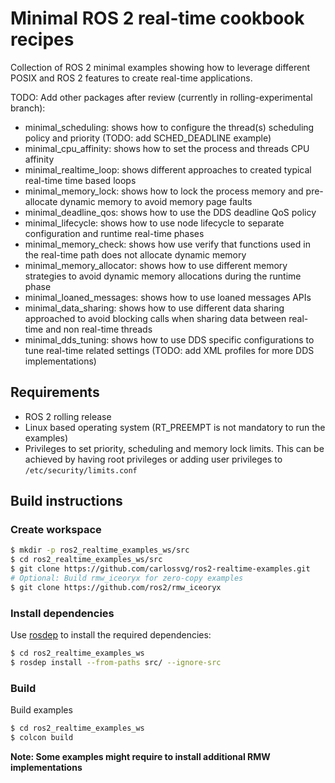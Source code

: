 # Minimal ROS 2 real-time cookbook recipes

Collection of ROS 2 minimal examples showing how to leverage different POSIX and ROS 2 features to
create real-time applications.


TODO: Add other packages after review (currently in rolling-experimental branch): 
* minimal_scheduling: shows how to configure the thread(s) scheduling policy and priority (TODO: add SCHED_DEADLINE example)
* minimal_cpu_affinity: shows how to set the process and threads CPU affinity
* minimal_realtime_loop: shows different approaches to created typical real-time time based loops
* minimal_memory_lock: shows how to lock the process memory and
 pre-allocate dynamic memory to avoid memory page faults
* minimal_deadline_qos: shows how to use the DDS deadline QoS policy
* minimal_lifecycle: shows how to use node lifecycle to separate configuration and runtime
 real-time phases
* minimal_memory_check: shows how use verify that functions used in the real-time path
does not allocate dynamic memory
* minimal_memory_allocator: shows how to use different memory strategies to avoid dynamic
 memory allocations during the runtime phase
* minimal_loaned_messages: shows how to use loaned messages APIs
* minimal_data_sharing: shows how to use different data sharing approached to avoid
 blocking calls when sharing data between real-time and non real-time threads 
* minimal_dds_tuning: shows how to use DDS specific configurations to tune real-time
 related settings (TODO: add XML profiles for more DDS implementations)


## Requirements

- ROS 2 rolling release
- Linux based operating system (RT_PREEMPT is not mandatory to run the examples)
- Privileges to set priority, scheduling and memory lock limits. This can be achieved by having
 root privileges or adding user privileges to `/etc/security/limits.conf`


## Build instructions

### Create workspace

```bash
$ mkdir -p ros2_realtime_examples_ws/src
$ cd ros2_realtime_examples_ws/src
$ git clone https://github.com/carlossvg/ros2-realtime-examples.git
# Optional: Build rmw_iceoryx for zero-copy examples
$ git clone https://github.com/ros2/rmw_iceoryx
```

### Install dependencies 

Use [rosdep](http://wiki.ros.org/ROS/Tutorials/rosdep) to install the required dependencies:

```bash
$ cd ros2_realtime_examples_ws
$ rosdep install --from-paths src/ --ignore-src
```

### Build

Build examples

```bash
$ cd ros2_realtime_examples_ws
$ colcon build
```

**Note: Some examples might require to install additional RMW implementations**
